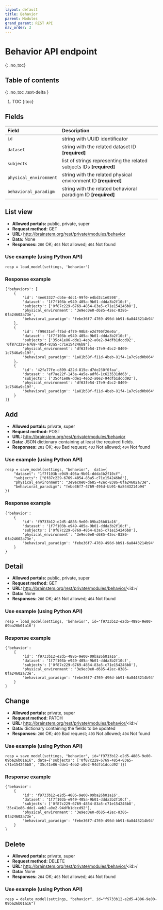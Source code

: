 ```yaml
---
layout: default
title: Behavior
parent: Modules
grand_parent: REST API
nav_order: 3
---
```


# Behavior API endpoint
{: .no_toc}

## Table of contents
{: .no_toc .text-delta }

1. TOC
{:toc}

## Fields

| Field        | Description  |
|:-------------|:-------------|
| `id` | string with UUID identificator |
| `dataset` | string with the related dataset ID **[required]** |
| `subjects` | list of strings representing the related subjects IDs **[required]** |
| `physical_environment` | string with the related physical environment ID **[required]** |
| `behavioral_paradigm` | string with the related behavioral paradigm ID **[required]** |


## List view
- **Allowed portals:** public, private, super
- **Request method:** GET
- **URL:** http://brainstem.org/rest/private/modules/behavior
- **Data:** None
- **Responses:** `200` OK; `403` Not allowed; `404` Not found

### Use example (using Python API)
```
resp = load_model(settings, 'behavior')
```

### Response example
```
{'behaviors': [
	{
		'id': '4ee63327-cb5e-4dc1-99f0-e4bd3c1e0598',
		'dataset': '1f7f103b-e949-405a-9b01-ddda3b2f10cf',
		'subjects': ['0f87c229-6769-4854-83a5-c71e154246b8'],
		'physical_environment': '3e9ec0e0-d685-42ec-8386-0fa24602a73e',
		'behavioral_paradigm': 'febe36f7-4769-496d-bb91-6a8443214b94'
	},
	{
		'id': 'f99631ef-f7bd-4f79-90b8-e2d790f26e0a',
		'dataset': '1f7f103b-e949-405a-9b01-ddda3b2f10cf',
		'subjects': ['35c41e86-dde1-4eb2-a0e2-94dfb1dccd92', '0f87c229-6769-4854-83a5-c71e154246b8'],
		'physical_environment': 'df63fe54-17e9-4bc2-8409-1c7546a9c19f',
		'behavioral_paradigm': '1a81b58f-f11d-4beb-81f4-1a7c9ed0b064'
	},
	{
		'id': '42fa77fe-c899-422d-815e-d7de230f0faa',
		'dataset': 'ef7ae22f-143a-4a5e-adf6-1c623531dd63',
		'subjects': ['35c41e86-dde1-4eb2-a0e2-94dfb1dccd92'],
		'physical_environment': 'df63fe54-17e9-4bc2-8409-1c7546a9c19f',
		'behavioral_paradigm': '1a81b58f-f11d-4beb-81f4-1a7c9ed0b064'
	}
]}
```


## Add
- **Allowed portals:** private, super
- **Request method:** POST
- **URL:** http://brainstem.org/rest/private/modules/behavior
- **Data:** JSON dictionary containing at least the required fields.
- **Responses:** `201` OK; `400` Bad request; `403` Not allowed; `404` Not found

### Use example (using Python API)
```
resp = save_model(settings, "behavior",  data={
	"dataset": "1f7f103b-e949-405a-9b01-ddda3b2f10cf", 
	"subjects": ["0f87c229-6769-4854-83a5-c71e154246b8"],
	"physical_environment": "3e9ec0e0-d685-42ec-8386-0fa24602a73e",
	"behavioral_paradigm": "febe36f7-4769-496d-bb91-6a8443214b94"
})
```

### Response example
```
{'behavior': 
	{
		'id': 'f9733b12-e2d5-4886-9e00-09ba26b01a16',
		'dataset': '1f7f103b-e949-405a-9b01-ddda3b2f10cf',
		'subjects': ['0f87c229-6769-4854-83a5-c71e154246b8'],
		'physical_environment': '3e9ec0e0-d685-42ec-8386-0fa24602a73e',
		'behavioral_paradigm': 'febe36f7-4769-496d-bb91-6a8443214b94'
	}
}
```



## Detail
- **Allowed portals:** public, private, super
- **Request method:** GET
- **URL:** http://brainstem.org/rest/private/modules/behavior/<id\>/
- **Data:** None
- **Responses:** `200` OK; `403` Not allowed; `404` Not found

### Use example (using Python API)
```
resp = load_model(settings, 'behavior', id='f9733b12-e2d5-4886-9e00-09ba26b01a16')
```

### Response example
```
{'behavior': 
	{
		'id': 'f9733b12-e2d5-4886-9e00-09ba26b01a16',
		'dataset': '1f7f103b-e949-405a-9b01-ddda3b2f10cf',
		'subjects': ['0f87c229-6769-4854-83a5-c71e154246b8'],
		'physical_environment': '3e9ec0e0-d685-42ec-8386-0fa24602a73e',
		'behavioral_paradigm': 'febe36f7-4769-496d-bb91-6a8443214b94'
	}
}
```


## Change
- **Allowed portals:** private, super
- **Request method:** PATCH
- **URL:** http://brainstem.org/rest/private/modules/behavior/<id\>/
- **Data:** dictionary containing the fields to be updated
- **Responses:** `200` OK; `400` Bad request; `403` Not allowed; `404` Not found


### Use example (using Python API)
```
resp = save_model(settings, "behavior", id="f9733b12-e2d5-4886-9e00-09ba26b01a16", data={'subjects': ['0f87c229-6769-4854-83a5-c71e154246b8', '35c41e86-dde1-4eb2-a0e2-94dfb1dccd92']})
```

### Response example
```
{'behavior': 
	{
		'id': 'f9733b12-e2d5-4886-9e00-09ba26b01a16',
		'dataset': '1f7f103b-e949-405a-9b01-ddda3b2f10cf',
		'subjects': ['0f87c229-6769-4854-83a5-c71e154246b8', '35c41e86-dde1-4eb2-a0e2-94dfb1dccd92'],
		'physical_environment': '3e9ec0e0-d685-42ec-8386-0fa24602a73e',
		'behavioral_paradigm': 'febe36f7-4769-496d-bb91-6a8443214b94'
	}
}
```


## Delete
- **Allowed portals:** private, super
- **Request method:** DELETE
- **URL:** http://brainstem.org/rest/private/modules/behavior/<id\>/
- **Data:** None
- **Responses:** `204` OK; `403` Not allowed; `404` Not found


### Use example (using Python API)
```
resp = delete_model(settings, "behavior", id="f9733b12-e2d5-4886-9e00-09ba26b01a16")
```